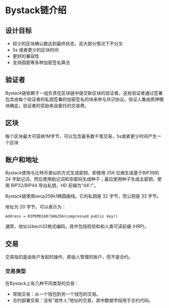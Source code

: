 # Bystack链介绍

## 设计目标


- 较少的区块确认数达到最终状态，且大部分情况下不分叉
- 5s 或者更少的区块时间
- 更好的兼容性
- 支持国密等多种加密签名算法

## 验证者

Bystack链依赖于一组负责在区块链中提交新区块的验证者，这些验证者通过签署包含由每个验证者的私钥签署的加密签名的块来参与共识协议。验证人集由质押模块确定。验证者的奖励来自委托的交易费。

## 区块

每个区块最大可容纳1M字节，可以包含最多数千笔交易，5s或者更少时间产生一个区块

## 账户和地址

Bystack使用与比特币类似的方式生成密钥，即使用 256 位熵生成基于BIP39的 24 字助记词，然后使用助记词和空密码生成种子；最后使用种子生成主密钥，使用 BIP32/BIP44 导出私钥，HD 前缀为"44'/"。

Bystack链使用secp256k1椭圆曲线。它的私钥是 32 字节，而公钥是 33 字节。

地址为 20 字节，可以表示为：

`Address = RIPEMD160(SHA256(compressed public key))`

通常，地址以bech32格式编码，其中包括校验和和人类可读前缀 (HRP)。

## 交易

交易指的是由账户发起的操作，即由人管理的账户，而不是合约。

### 交易类型

在Bystack上有几种不同类型的交易：

- 常规交易：从一个钱包到另一个钱包的交易。
- 合约部署交易：没有“收件人”地址的交易，其中数据字段用于合约代码。
 
